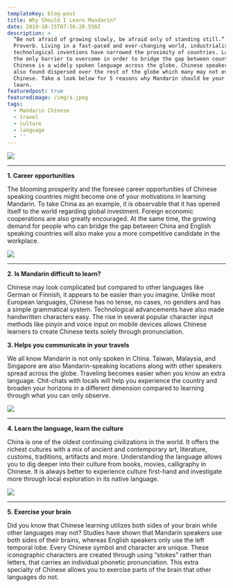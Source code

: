 ```yaml
---
templateKey: blog-post
title: Why Should I Learn Mandarin?
date: 2019-10-15T07:56:20.550Z
description: >
  “Be not afraid of growing slowly, be afraid only of standing still.” --Chinese
  Proverb. Living in a fast-paced and ever-changing world, industrialisation and
  technological inventions have narrowed the proximity of countries. Language is
  the only barrier to overcome in order to bridge the gap between countries.
  Chinese is a widely spoken language across the globe. Chinese speakers are
  also found dispersed over the rest of the globe which many may not even be
  Chinese. Take a look below for 5 reasons why Mandarin should be your choice to
  learn. 
featuredpost: true
featuredimage: /img/a.jpeg
tags:
  - Mandarin Chinese
  - travel
  - culture
  - language
  - ''
---
```

![](/img/a.jpeg)

****

**1. Career opportunities**

The blooming prosperity and the foresee career opportunities of Chinese speaking countries might become one of your motivations in learning Mandarin. To take China as an example, it is observable that it has opened itself to the world regarding global investment. Foreign economic cooperations are also greatly encouraged. At the same time, the growing demand for people who can bridge the gap between China and English speaking countries will also make you a more competitive candidate in the workplace. 

![](/img/a2.jpeg)

****

**2. Is Mandarin difficult to learn?** 

Chinese may look complicated but compared to other languages like German or Finnish, it appears to be easier than you imagine. Unlike most European languages, Chinese has no tense, no cases, no genders and has a simple grammatical system. Technological advancements have also made handwritten characters easy. The rise in several popular character input methods like pinyin and voice input on mobile devices allows Chinese learners to create Chinese texts solely through pronunciation. 



**3. Helps you communicate in your travels** 

We all know Mandarin is not only spoken in China. Taiwan, Malaysia, and Singapore are also Mandarin-speaking locations along with other speakers spread across the globe. Traveling becomes easier when you know an extra language. Chit-chats with locals will help you experience the country and broaden your horizons in a different dimension compared to learning through what you can only observe. 

![](/img/a3.jpeg)

****

**4. Learn the language, learn the culture**

China is one of the oldest continuing civilizations in the world. It offers the richest cultures with a mix of ancient and contemporary art, literature, customs, traditions, artifacts and more. Understanding the language allows you to dig deeper into their culture from books, movies, calligraphy in Chinese. It is always better to experience culture first-hand and investigate more through local exploration in its native language.

![](/img/a4.jpeg)

****

**5. Exercise your brain**

Did you know that Chinese learning utilizes both sides of your brain while other languages may not? Studies have shown that Mandarin speakers use both sides of their brains, whereas English speakers only use the left temporal lobe. Every Chinese symbol and character are unique. These iconographic characters are created through using “stokes” rather than letters, that carries an individual phonetic pronunciation. This extra specialty of Chinese allows you to exercise parts of the brain that other languages do not.
